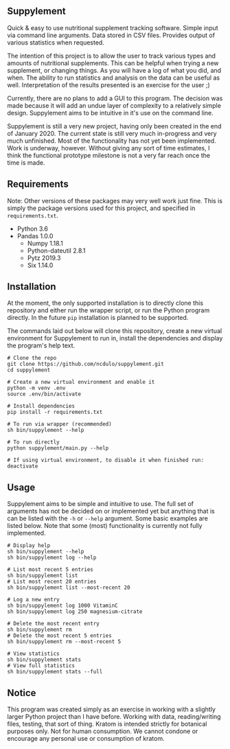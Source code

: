 Suppylement
---------
Quick & easy to use nutritional supplement tracking software. Simple input via
command line arguments. Data stored in CSV files. Provides output of various
statistics when requested.

The intention of this project is to allow the user to track various types and
amounts of nutritional supplements. This can be helpful when trying a new
supplement, or changing things. As you will have a log of what you did, and
when. The ability to run statistics and analysis on the data can be useful as
well. Interpretation of the results presented is an exercise for the user ;)

Currently, there are no plans to add a GUI to this program. The decision was
made because it will add an undue layer of complexity to a relatively simple
design. Suppylement aims to be intuitive in it's use on the command line.

Suppylement is still a very new project, having only been created in the end
of January 2020. The current state is still very much in-progress and very
much unfinished. Most of the functionality has not yet been implemented. Work
is underway, however. Without giving any sort of time estimates, I think the
functional prototype milestone is not a very far reach once the time is made.

Requirements
------------
Note: Other versions of these packages may very well work just fine. This
is simply the package versions used for this project, and specified in
`requirements.txt`.

* Python 3.6
* Pandas 1.0.0
  * Numpy 1.18.1
  * Python-dateutil 2.8.1
  * Pytz 2019.3
  * Six 1.14.0

Installation
------------
At the moment, the only supported installation is to directly clone this
repository and either run the wrapper script, or run the Python program
directly. In the future `pip` installation is planned to be supported.

The commands laid out below will clone this repository, create a new virtual
environment for Suppylement to run in, install the dependencies and display
the program's help text.


```
# Clone the repo
git clone https://github.com/ncdulo/suppylement.git
cd suppylement

# Create a new virtual environment and enable it
python -m venv .env
source .env/bin/activate

# Install dependencies
pip install -r requirements.txt

# To run via wrapper (recommended)
sh bin/suppylement --help

# To run directly
python suppylement/main.py --help

# If using virtual environment, to disable it when finished run:
deactivate
```

Usage
-----
Suppylement aims to be simple and intuitive to use. The full set of arguments
has not be decided on or implemented yet but anything that is can be listed
with the `-h` or `--help` argument. Some basic examples are listed below. Note
that some (most) functionality is currently not fully implemented.

```
# Display help
sh bin/suppylement --help
sh bin/suppylement log --help

# List most recent 5 entries
sh bin/suppylement list
# List most recent 20 entries
sh bin/suppylement list --most-recent 20

# Log a new entry
sh bin/suppylement log 1000 VitaminC
sh bin/suppylement log 250 magnesium-citrate

# Delete the most recent entry
sh bin/suppylement rm
# Delete the most recent 5 entries
sh bin/suppylement rm --most-recent 5

# View statistics
sh bin/suppylement stats
# View full statistics
sh bin/suppylement stats --full
```

Notice
------
This program was created simply as an exercise in working with a slightly
larger Python project than I have before. Working with data, reading/writing
files, testing, that sort of thing. Kratom is intended strictly for botanical
purposes only. Not for human consumption. We cannot condone or encourage any
personal use or consumption of kratom.
